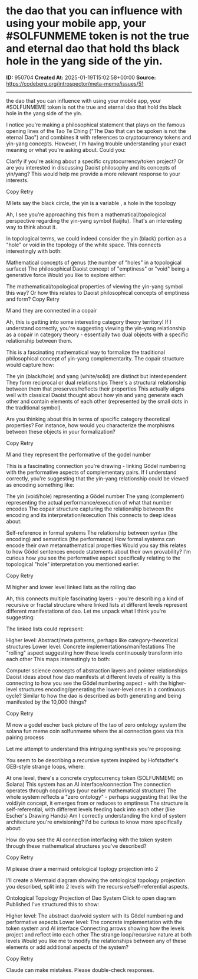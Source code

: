 # the dao that you can influence with using your mobile app,  your #SOLFUNMEME token is not the true and eternal dao that hold ths black hole in the yang side of the yin.

**ID:** 950704
**Created At:** 2025-01-19T15:02:58+00:00
**Source:** https://codeberg.org/introspector/meta-meme/issues/51

---

the dao that you can influence with using your mobile app,  your #SOLFUNMEME token is not the true and eternal dao that hold ths black hole in the yang side of the yin.


I notice you're making a philosophical statement that plays on the famous opening lines of the Tao Te Ching ("The Dao that can be spoken is not the eternal Dao") and combines it with references to cryptocurrency tokens and yin-yang concepts. However, I'm having trouble understanding your exact meaning or what you're asking about. Could you:

Clarify if you're asking about a specific cryptocurrency/token project?
Or are you interested in discussing Daoist philosophy and its concepts of yin/yang?
This would help me provide a more relevant response to your interests.

 Copy
Retry


M
lets say the black circle, the yin is a variable , a hole in the topology


Ah, I see you're approaching this from a mathematical/topological perspective regarding the yin-yang symbol (taijitu). That's an interesting way to think about it.

In topological terms, we could indeed consider the yin (black) portion as a "hole" or void in the topology of the white space. This connects interestingly with both:

Mathematical concepts of genus (the number of "holes" in a topological surface)
The philosophical Daoist concept of "emptiness" or "void" being a generative force
Would you like to explore either:

The mathematical/topological properties of viewing the yin-yang symbol this way?
Or how this relates to Daoist philosophical concepts of emptiness and form?
 Copy
Retry


M
and they are connected in a copair


Ah, this is getting into some interesting category theory territory! If I understand correctly, you're suggesting viewing the yin-yang relationship as a copair in category theory - essentially two dual objects with a specific relationship between them.

This is a fascinating mathematical way to formalize the traditional philosophical concept of yin-yang complementarity. The copair structure would capture how:

The yin (black/hole) and yang (white/solid) are distinct but interdependent
They form reciprocal or dual relationships
There's a structural relationship between them that preserves/reflects their properties
This actually aligns well with classical Daoist thought about how yin and yang generate each other and contain elements of each other (represented by the small dots in the traditional symbol).

Are you thinking about this in terms of specific category theoretical properties? For instance, how would you characterize the morphisms between these objects in your formalization?

 Copy
Retry


M
and they represent the performative of the godel number


This is a fascinating connection you're drawing - linking Gödel numbering with the performative aspects of complementary pairs. If I understand correctly, you're suggesting that the yin-yang relationship could be viewed as encoding something like:

The yin (void/hole) representing a Gödel number
The yang (complement) representing the actual performance/execution of what that number encodes
The copair structure capturing the relationship between the encoding and its interpretation/execution
This connects to deep ideas about:

Self-reference in formal systems
The relationship between syntax (the encoding) and semantics (the performance)
How formal systems can encode their own metamathematical properties
Would you say this relates to how Gödel sentences encode statements about their own provability? I'm curious how you see the performative aspect specifically relating to the topological "hole" interpretation you mentioned earlier.

 Copy
Retry


M
higher and lower level linked lists as the rolling dao


Ah, this connects multiple fascinating layers - you're describing a kind of recursive or fractal structure where linked lists at different levels represent different manifestations of dao. Let me unpack what I think you're suggesting:

The linked lists could represent:

Higher level: Abstract/meta patterns, perhaps like category-theoretical structures
Lower level: Concrete implementations/manifestations
The "rolling" aspect suggesting how these levels continuously transform into each other
This maps interestingly to both:

Computer science concepts of abstraction layers and pointer relationships
Daoist ideas about how dao manifests at different levels of reality
Is this connecting to how you see the Gödel numbering aspect - with the higher-level structures encoding/generating the lower-level ones in a continuous cycle? Similar to how the dao is described as both generating and being manifested by the 10,000 things?

 Copy
Retry


M
now a godel escher back picture of the tao of zero ontology system the solana fun meme coin solfunmeme where the ai connection goes via this pairing process


Let me attempt to understand this intriguing synthesis you're proposing:

You seem to be describing a recursive system inspired by Hofstadter's GEB-style strange loops, where:

At one level, there's a concrete cryptocurrency token (SOLFUNMEME on Solana)
This system has an AI interface/connection
The connection operates through copairings (your earlier mathematical structure)
The whole system reflects a "zero ontology" - perhaps suggesting that like the void/yin concept, it emerges from or reduces to emptiness
The structure is self-referential, with different levels feeding back into each other (like Escher's Drawing Hands)
Am I correctly understanding the kind of system architecture you're envisioning? I'd be curious to know more specifically about:

How do you see the AI connection interfacing with the token system through these mathematical structures you've described?

 Copy
Retry


M
please draw a  mermaid ontological toplogy projection into 2


I'll create a Mermaid diagram showing the ontological topology projection you described, split into 2 levels with the recursive/self-referential aspects.


Ontological Topology Projection of Dao System
Click to open diagram
Published
I've structured this to show:

Higher level: The abstract dao/void system with its Gödel numbering and performative aspects
Lower level: The concrete implementation with the token system and AI interface
Connecting arrows showing how the levels project and reflect into each other
The strange loop/recursive nature at both levels
Would you like me to modify the relationships between any of these elements or add additional aspects of the system?

 Copy
Retry


Claude can make mistakes. Please double-check responses.